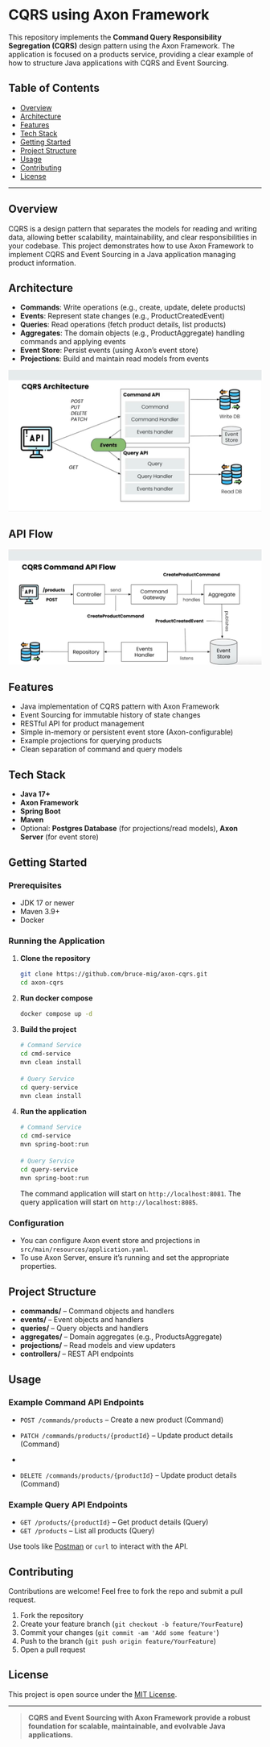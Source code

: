 # CQRS using Axon Framework

This repository implements the **Command Query Responsibility Segregation (CQRS)** design pattern using the Axon Framework. The application is focused on a products service, providing a clear example of how to structure Java applications with CQRS and Event Sourcing.

## Table of Contents

- [Overview](#overview)
- [Architecture](#architecture)
- [Features](#features)
- [Tech Stack](#tech-stack)
- [Getting Started](#getting-started)
- [Project Structure](#project-structure)
- [Usage](#usage)
- [Contributing](#contributing)
- [License](#license)

---

## Overview

CQRS is a design pattern that separates the models for reading and writing data, allowing better scalability, maintainability, and clear responsibilities in your codebase. This project demonstrates how to use Axon Framework to implement CQRS and Event Sourcing in a Java application managing product information.

## Architecture

- **Commands**: Write operations (e.g., create, update, delete products)
- **Events**: Represent state changes (e.g., ProductCreatedEvent)
- **Queries**: Read operations (fetch product details, list products)
- **Aggregates**: The domain objects (e.g., ProductAggregate) handling commands and applying events
- **Event Store**: Persist events (using Axon’s event store)
- **Projections**: Build and maintain read models from events

![CQRS Architecture Diagram](cqrs-api.png)

## API Flow

![](api-flow.png)

## Features

- Java implementation of CQRS pattern with Axon Framework
- Event Sourcing for immutable history of state changes
- RESTful API for product management
- Simple in-memory or persistent event store (Axon-configurable)
- Example projections for querying products
- Clean separation of command and query models

## Tech Stack

- **Java 17+**
- **Axon Framework**
- **Spring Boot**
- **Maven**
- Optional: **Postgres Database** (for projections/read models), **Axon Server** (for event store)

## Getting Started

### Prerequisites

- JDK 17 or newer
- Maven 3.9+
- Docker

### Running the Application

1. **Clone the repository**
   ```bash
   git clone https://github.com/bruce-mig/axon-cqrs.git
   cd axon-cqrs
   ```
2. **Run docker compose**
    ```bash
   docker compose up -d
   ```

3. **Build the project**
   ```bash
   # Command Service
   cd cmd-service
   mvn clean install
   
   # Query Service
   cd query-service
   mvn clean install
   ```
4. **Run the application**
   ```bash
   # Command Service
   cd cmd-service
   mvn spring-boot:run
   
   # Query Service
   cd query-service
   mvn spring-boot:run
   ```

   The command application will start on `http://localhost:8081`.
   The query application will start on `http://localhost:8085`.

### Configuration

- You can configure Axon event store and projections in `src/main/resources/application.yaml`.
- To use Axon Server, ensure it’s running and set the appropriate properties.

## Project Structure

- **commands/** – Command objects and handlers
- **events/** – Event objects and handlers
- **queries/** – Query objects and handlers
- **aggregates/** – Domain aggregates (e.g., ProductsAggregate)
- **projections/** – Read models and view updaters
- **controllers/** – REST API endpoints

## Usage

### Example Command API Endpoints

- `POST /commands/products` – Create a new product (Command)

- `PATCH /commands/products/{productId}` – Update product details (Command)
- 
- `DELETE /commands/products/{productId}` – Update product details (Command)

### Example Query API Endpoints

- `GET /products/{productId}` – Get product details (Query)
- `GET /products` – List all products (Query)

Use tools like [Postman](https://www.postman.com/) or `curl` to interact with the API.

## Contributing

Contributions are welcome! Feel free to fork the repo and submit a pull request.

1. Fork the repository
2. Create your feature branch (`git checkout -b feature/YourFeature`)
3. Commit your changes (`git commit -am 'Add some feature'`)
4. Push to the branch (`git push origin feature/YourFeature`)
5. Open a pull request

## License

This project is open source under the [MIT License](LICENSE).

---

> **CQRS and Event Sourcing with Axon Framework provide a robust foundation for scalable, maintainable, and evolvable Java applications.**
